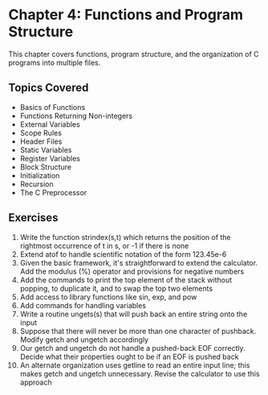 # Chapter 4: Functions and Program Structure

This chapter covers functions, program structure, and the organization of C programs into multiple files.

## Topics Covered
- Basics of Functions
- Functions Returning Non-integers
- External Variables
- Scope Rules
- Header Files
- Static Variables
- Register Variables
- Block Structure
- Initialization
- Recursion
- The C Preprocessor

## Exercises
1. Write the function strindex(s,t) which returns the position of the rightmost occurrence of t in s, or -1 if there is none
2. Extend atof to handle scientific notation of the form 123.45e-6
3. Given the basic framework, it's straightforward to extend the calculator. Add the modulus (%) operator and provisions for negative numbers
4. Add the commands to print the top element of the stack without popping, to duplicate it, and to swap the top two elements
5. Add access to library functions like sin, exp, and pow
6. Add commands for handling variables
7. Write a routine ungets(s) that will push back an entire string onto the input
8. Suppose that there will never be more than one character of pushback. Modify getch and ungetch accordingly
9. Our getch and ungetch do not handle a pushed-back EOF correctly. Decide what their properties ought to be if an EOF is pushed back
10. An alternate organization uses getline to read an entire input line; this makes getch and ungetch unnecessary. Revise the calculator to use this approach 